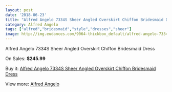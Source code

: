 ```yaml
---
layout: post
date: '2018-06-23'
title: "Alfred Angelo 7334S Sheer Angled Overskirt Chiffon Bridesmaid Dress"
category: Alfred Angelo
tags: ["alfred","bridesmaid","style","dresses","sheer"]
image: http://img.eudances.com/9064-thickbox_default/alfred-angelo-7334s-sheer-angled-overskirt-chiffon-bridesmaid-dress.jpg
---
```

Alfred Angelo 7334S Sheer Angled Overskirt Chiffon Bridesmaid Dress

On Sales: **$245.99**
<a href="https://www.eudances.com/en/alfred-angelo/3047-alfred-angelo-7334s-sheer-angled-overskirt-chiffon-bridesmaid-dress.html"><amp-img layout="responsive" width="600" height="600" src="//img.eudances.com/9064-thickbox_default/alfred-angelo-7334s-sheer-angled-overskirt-chiffon-bridesmaid-dress.jpg" alt="Alfred Angelo 7334S Sheer Angled Overskirt Chiffon Bridesmaid Dress 0" /></a>
<a href="https://www.eudances.com/en/alfred-angelo/3047-alfred-angelo-7334s-sheer-angled-overskirt-chiffon-bridesmaid-dress.html"><amp-img layout="responsive" width="600" height="600" src="//img.eudances.com/9065-thickbox_default/alfred-angelo-7334s-sheer-angled-overskirt-chiffon-bridesmaid-dress.jpg" alt="Alfred Angelo 7334S Sheer Angled Overskirt Chiffon Bridesmaid Dress 1" /></a>

Buy it: [Alfred Angelo 7334S Sheer Angled Overskirt Chiffon Bridesmaid Dress](https://www.eudances.com/en/alfred-angelo/3047-alfred-angelo-7334s-sheer-angled-overskirt-chiffon-bridesmaid-dress.html "Alfred Angelo 7334S Sheer Angled Overskirt Chiffon Bridesmaid Dress")

View more: [Alfred Angelo](https://www.eudances.com/en/51-alfred-angelo "Alfred Angelo")